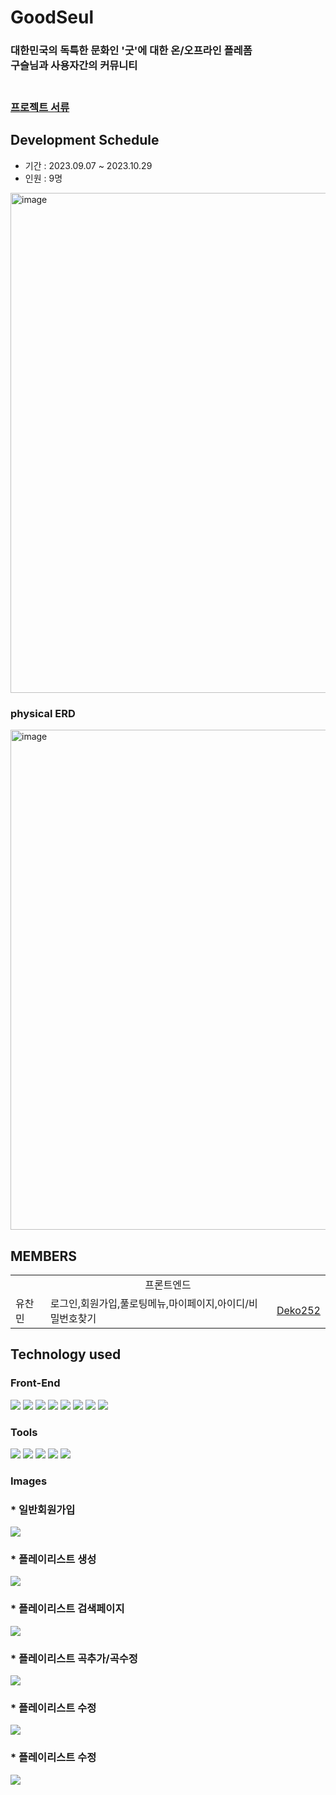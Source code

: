 
# GoodSeul
<h3>대한민국의 독특한 문화인 '굿'에 대한 온/오프라인 플레폼<br/> 구슬님과 사용자간의 커뮤니티<h3/>

<br/>
<a href="https://github.com/Deko252/jumjin/files/13317065/_compressed.pdf">프로젝트 서류</a><br/>

## Development Schedule
* 기간 : 2023.09.07 ~ 2023.10.29
* 인원 : 9명

<img width="800" alt="image" src="https://github.com/itnaupna/wepli/assets/124419012/2ee8e84d-4993-463b-adf6-7e2579fe1478">

### physical ERD

<img width="800" alt="image" src="https://github.com/itnaupna/wepli/assets/124419012/95a364fa-7c19-4b64-844b-f6f6d986feb6">

## MEMBERS

<table width="800">
    <tr>
    <td colspan="3" style="text-align: center;">프론트엔드</td>
  </tr>
  <tr>
    <td>유찬민</td>
    <td>로그인,회원가입,풀로팅메뉴,마이페이지,아이디/비밀번호찾기</td>
    <td><a href="https://github.com/Deko252">Deko252</td>
  </tr>
</table>

## Technology used
### Front-End
<div>
  <img src="https://img.shields.io/badge/css-1572B6?style=for-the-badge&logo=css3&logoColor=white"> 
  <img src="https://img.shields.io/badge/javascript-F7DF1E?style=for-the-badge&logo=javascript&logoColor=black"> 
  <img src="https://img.shields.io/badge/react-61DAFB?style=for-the-badge&logo=react&logoColor=white">
  <img src="https://img.shields.io/badge/Axios-5A29E4?style=for-the-badge&logo=Axios&logoColor=white">
  <img src="https://img.shields.io/badge/reactrouter-CA4245?style=for-the-badge&logo=reactrouter&logoColor=white">
  <img src="https://img.shields.io/badge/recoil-5A29E4?style=for-the-badge&logo=recoil&logoColor=white">
  <img src="https://img.shields.io/badge/jwt-5A29E4?style=for-the-badge&logo=jwt&logoColor=white">
  <img src="https://img.shields.io/badge/typescript-61DAFB?style=for-the-badge&logo=typescript&logoColor=white">
</div>

### Tools
<div> 
  <img src="https://img.shields.io/badge/github-181717?style=for-the-badge&logo=github&logoColor=white">
  <img src="https://img.shields.io/badge/git-F05032?style=for-the-badge&logo=git&logoColor=white">
  <img src="https://img.shields.io/badge/Discord-5865F2?style=for-the-badge&logo=Discord&logoColor=white">
  <img src="https://img.shields.io/badge/figma-F24E1E?style=for-the-badge&logo=figma&c%2B%2B&logoColor=white">
  <img src="https://img.shields.io/badge/npm-F24E1E?style=for-the-badge&logo=npm&c%2B%2B&logoColor=white">
</div>

### Images
### * 일반회원가입
<img src="https://github.com/Deko252/jumjin/assets/114369279/4a1042e7-7b2a-4b0d-a8c0-28fe4ed416ba?raw=true">

### * 플레이리스트 생성
<img src="https://github.com/Deko252/jumjin/assets/114369279/8fe9544c-e381-4973-bf80-dbefeaee2756?raw=true">

### * 플레이리스트 검색페이지
<img src="https://github.com/Deko252/jumjin/assets/114369279/c3bfadf2-cc8e-45a1-9e68-a19e8c1942f8?raw=true">

### * 플레이리스트 곡추가/곡수정
<img src="https://github.com/Deko252/jumjin/assets/114369279/4c3043a8-bce3-4380-991b-a10c07b58d36?raw=true">

### * 플레이리스트 수정
<img src="https://github.com/Deko252/jumjin/assets/114369279/7d918a6b-e7ed-4a2a-8aa5-40e13ad4447c?raw=true">

### * 플레이리스트 수정
<img src="https://github.com/Deko252/jumjin/assets/114369279/38511c09-e5fb-43ba-bf06-f496ff701329?raw=true">

